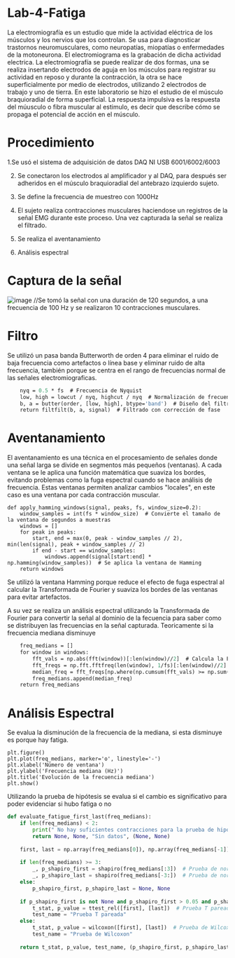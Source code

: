 # Lab-4-Fatiga
La electromiografía es un estudio que mide la actividad eléctrica de los músculos y los nervios que los controlan. Se usa para diagnosticar trastornos neuromusculares, como neuropatías, miopatías o enfermedades de la motoneurona. El electromiograma es la grabación de dicha actividad electrica. La electromiografía se puede realizar de dos formas, una se realiza insertando electrodos de aguja en los músculos para registrar su actividad en reposo y durante la contracción, la otra se hace superficialmente por medio de electrodos, utilizando 2 electrodos de trabajo y uno de tierra. En este laboratorio se hizo el estudio de el músculo braquioradial de forma superficial.
La respuesta impulsiva es la respuesta del múusculo o fibra muscular al estimulo, es decir que describe cómo se propaga el potencial de acción en el músculo. 

# Procedimiento

1.Se usó el sistema de adquisición de datos DAQ NI USB 6001/6002/6003

2. Se conectaron los electrodos al amplificador y al DAQ, para después ser adheridos en el músculo braquioradial del antebrazo izquierdo sujeto.
   
3. Se define la frecuencia de muestreo con 1000Hz
 
4. El sujeto realiza contracciones musculares haciendose un registros de la señal EMG durante este proceso. Una vez capturada la señal se realiza el filtrado.
 
5. Se realiza el aventanamiento

6. Análisis espectral
# Captura de la señal
![image](https://github.com/user-attachments/assets/4826e3e3-a1a4-4c51-bdcb-1996245e8d5e)
//Se tomó la señal con una duración de 120 segundos, a una frecuencia de 100 Hz y se realizaron 10 contracciones musculares.

# Filtro

Se utilizó un pasa banda Butterworth de orden 4 para eliminar el ruido de baja frecuencia como artefactos o línea base y eliminar ruido de alta frecuencia, también porque se centra en el rango de frecuencias normal de las señales electromiograficas.

```def bandpass_filter(signal, fs, lowcut=20, highcut=450, order=4):
    nyq = 0.5 * fs  # Frecuencia de Nyquist
    low, high = lowcut / nyq, highcut / nyq  # Normalización de frecuencias
    b, a = butter(order, [low, high], btype='band')  # Diseño del filtro Butterworth
    return filtfilt(b, a, signal)  # Filtrado con corrección de fase
```

# Aventanamiento

El aventanamiento es una técnica en el procesamiento de señales donde una señal larga se divide en segmentos más pequeños (ventanas). A cada ventana se le aplica una función matemática que suaviza los bordes, evitando problemas como la fuga espectral cuando se hace análisis de frecuencia. Estas ventanas permiten analizar cambios "locales", en este caso es una ventana por cada contracción muscular.

```
def apply_hamming_windows(signal, peaks, fs, window_size=0.2):
    window_samples = int(fs * window_size)  # Convierte el tamaño de la ventana de segundos a muestras
    windows = []
    for peak in peaks:
        start, end = max(0, peak - window_samples // 2), min(len(signal), peak + window_samples // 2)
        if end - start == window_samples:
            windows.append(signal[start:end] * np.hamming(window_samples))  # Se aplica la ventana de Hamming
    return windows
```

Se utilizó la ventana Hamming porque reduce el efecto de fuga espectral al calcular la Transformada de Fourier y suaviza los bordes de las ventanas para evitar artefactos.  

A su vez se realiza un análisis espectral utilizando la Transformada de Fourier para convertir la señal al dominio de la fecuencia para saber como se distribuyen las frecuencias en la señal capturada. Teoricamente si la frecuencia mediana disminuye

```def spectral_analysis(windows, fs):
    freq_medians = []
    for window in windows:
        fft_vals = np.abs(fft(window))[:len(window)//2]  # Calcula la FFT y toma la mitad positiva
        fft_freqs = np.fft.fftfreq(len(window), 1/fs)[:len(window)//2]  # Calcula las frecuencias correspondientes
        median_freq = fft_freqs[np.where(np.cumsum(fft_vals) >= np.sum(fft_vals)/2)[0][0]]  # Frecuencia mediana
        freq_medians.append(median_freq)
    return freq_medians
```

# Análisis Espectral

Se evalua la disminución de la frecuencia de la mediana, si esta disminuye es porque hay fatiga.
```
plt.figure()
plt.plot(freq_medians, marker='o', linestyle='-')
plt.xlabel('Número de ventana')
plt.ylabel('Frecuencia mediana (Hz)')
plt.title('Evolución de la frecuencia mediana')
plt.show()
```
Utilizando la prueba de hipótesis se evalua si el cambio es significativo para poder evidenciar si hubo fatiga o no

```python
def evaluate_fatigue_first_last(freq_medians):
    if len(freq_medians) < 2:
        print(" No hay suficientes contracciones para la prueba de hipótesis.")
        return None, None, "Sin datos", (None, None)
    
    first, last = np.array(freq_medians[0]), np.array(freq_medians[-1])  # Se comparan la primera y la última frecuencia mediana
    
    if len(freq_medians) >= 3:
        _, p_shapiro_first = shapiro(freq_medians[:3])  # Prueba de normalidad en las primeras ventanas
        _, p_shapiro_last = shapiro(freq_medians[-3:])  # Prueba de normalidad en las últimas ventanas
    else:
        p_shapiro_first, p_shapiro_last = None, None
    
    if p_shapiro_first is not None and p_shapiro_first > 0.05 and p_shapiro_last > 0.05:
        t_stat, p_value = ttest_rel([first], [last])  # Prueba T pareada si los datos son normales
        test_name = "Prueba T pareada"
    else:
        t_stat, p_value = wilcoxon([first], [last])  # Prueba de Wilcoxon si los datos no son normales
        test_name = "Prueba de Wilcoxon"
    
    return t_stat, p_value, test_name, (p_shapiro_first, p_shapiro_last)
```


